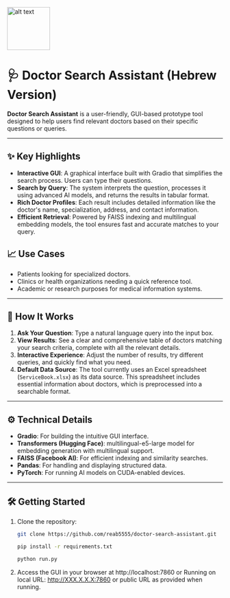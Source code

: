 <img src="appendix/icon.jpeg" width="100" alt="alt text">

# 🩺 Doctor Search Assistant (Hebrew Version)

**Doctor Search Assistant** is a user-friendly, GUI-based prototype tool designed to help users find relevant doctors based on their specific questions or queries.

---

## ✨ Key Highlights

- **Interactive GUI**: A graphical interface built with Gradio that simplifies the search process. Users can type their questions.
- **Search by Query**: The system interprets the question, processes it using advanced AI models, and returns the results in tabular format.
- **Rich Doctor Profiles**: Each result includes detailed information like the doctor's name, specialization, address, and contact information.
- **Efficient Retrieval**: Powered by FAISS indexing and multilingual embedding models, the tool ensures fast and accurate matches to your query.

## 📈 Use Cases

- Patients looking for specialized doctors.
- Clinics or health organizations needing a quick reference tool.
- Academic or research purposes for medical information systems.
    
---

## 🚀 How It Works

1. **Ask Your Question**: Type a natural language query into the input box.
2. **View Results**: See a clear and comprehensive table of doctors matching your search criteria, complete with all the relevant details.
3. **Interactive Experience**: Adjust the number of results, try different queries, and quickly find what you need.
4. **Default Data Source**: The tool currently uses an Excel spreadsheet (`ServiceBook.xlsx`) as its data source. This spreadsheet includes essential information about doctors, which is preprocessed into a searchable format.
     
---

## ⚙️ Technical Details

- **Gradio**: For building the intuitive GUI interface.
- **Transformers (Hugging Face)**: multilingual-e5-large model for embedding generation with multilingual support.
- **FAISS (Facebook AI)**: For efficient indexing and similarity searches.
- **Pandas**: For handling and displaying structured data.
- **PyTorch**: For running AI models on CUDA-enabled devices.

---

## 🛠️ Getting Started

1. Clone the repository:
   ```bash
   git clone https://github.com/reab5555/doctor-search-assistant.git

   pip install -r requirements.txt

   python run.py
   ```

2. Access the GUI in your browser at http://localhost:7860 or Running on local URL:  http://XXX.X.X.X:7860 or public URL as provided when running.
